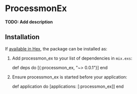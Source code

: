 # ProcessmonEx

**TODO: Add description**

## Installation

If [available in Hex](https://hex.pm/docs/publish), the package can be installed as:

  1. Add processmon_ex to your list of dependencies in `mix.exs`:

        def deps do
          [{:processmon_ex, "~> 0.0.1"}]
        end

  2. Ensure processmon_ex is started before your application:

        def application do
          [applications: [:processmon_ex]]
        end

